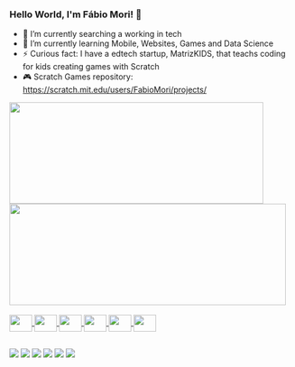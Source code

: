 ### Hello World, I'm Fábio Mori! 👋

- 🔭 I’m currently searching a working in tech
- 🌱 I’m currently learning Mobile, Websites, Games and Data Science
- ⚡ Curious fact: I have a edtech startup, MatrizKIDS, that teachs coding for kids creating games with Scratch
- 🎮 Scratch Games repository: https://scratch.mit.edu/users/FabioMori/projects/

<div align="left">
  <a href="https://github.com/DoctorNerds">
      <img height="180" width="450" padding:"1"  src="https://github-readme-stats.vercel.app/api?username=DoctorNerds&show_icons=true&theme=tokyonight&include_all_commits=true&count_private=true&layout=compact"/> 
    <img height="180" width="490" src="https://github-readme-stats.vercel.app/api/top-langs/?username=DoctorNerds&layout=compact&langs_count=7&theme=tokyonight&layout=compact"/>
</div>
  
  </div>
<div style="display: inline_block"><br>
  <img align="center" height="30" width="40" src="https://cdn.jsdelivr.net/gh/devicons/devicon/icons/javascript/javascript-original.svg" />
  <img align="center" height="30" width="40" src="https://cdn.jsdelivr.net/gh/devicons/devicon/icons/matlab/matlab-original.svg" />
  <img align="center" height="30" width="40" src="https://cdn.jsdelivr.net/gh/devicons/devicon/icons/numpy/numpy-original.svg" />
  <img align="center" height="30" width="40" src="https://cdn.jsdelivr.net/gh/devicons/devicon/icons/python/python-original.svg" />
  <img align="center" height="30" width="40" src="https://cdn.jsdelivr.net/gh/devicons/devicon/icons/react/react-original.svg" />
  <img align="center" height="30" width="40" src="https://cdn.jsdelivr.net/gh/devicons/devicon/icons/vscode/vscode-original.svg" />
</div>

##

<div> 
  
  <a href="mailto:fsmmori@gmail.com" target="_blank"><img src="https://img.shields.io/badge/Gmail-D14836?style=for-the-badge&logo=gmail&logoColor=white" target="_blank"></a>
  <a href="https://wa.me/5511996406980" target="_blank"><img src="https://img.shields.io/badge/WhatsApp-25D366?style=for-the-badge&logo=whatsapp&logoColor=white" target="_blank"></a>
    <a href="https://www.linkedin.com/in/fabiosmmori/" target="_blank"><img src="https://img.shields.io/badge/LinkedIn-0077B5?style=for-the-badge&logo=linkedin&logoColor=white" target="_blank"></a>
  <a href="https://www.tiktok.com/@matrizkids?lang=pt-BR" target="_blank"><img src="https://img.shields.io/badge/TikTok-000000?style=for-the-badge&logo=tiktok&logoColor=white" target="_blank"></a>
  <a href="https://www.youtube.com/channel/UCbPmQzSljZ6qd9WBKe0Sc0A" target="_blank"><img src="https://img.shields.io/badge/YouTube-FF0000?style=for-the-badge&logo=youtube&logoColor=white" target="_blank"></a>
  <a href="https://www.instagram.com/conectandoamatriz/" target="_blank"><img src="https://img.shields.io/badge/Instagram-E4405F?style=for-the-badge&logo=instagram&logoColor=white" target="_blank"></a>


    
</div>
